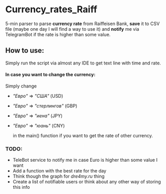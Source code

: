 # Currency_rates_Raiff
5-min parser to parse **currency rate** from Raiffeisen Bank, 
**save** it to CSV file (maybe one day I will find a way to use it) and 
**notify** me via TelegramBot if the rate is higher than some value.

## How to use:
Simply run the script via almost any IDE to get text line with time and rate.

#### In case you want to change the currency:
Simply change
- *"Евро"* => *"США"* (USD)
- *"Евро"* => *"стерлингов"* (GBP)
- *"Евро"* => *"иена"* (JPY)
- *"Евро"* => *"юань"* (CNY)
 
    in the main() function if you want to 
    get the rate of other currency.

### TODO:
- TeleBot service to notify me in case Euro is higher than some value I want
- Add a function with the best rate for the day
- Think though the graph for _dre4my.ru_ thing
- Create a list of notifiable users or think about any other way of storing this info
